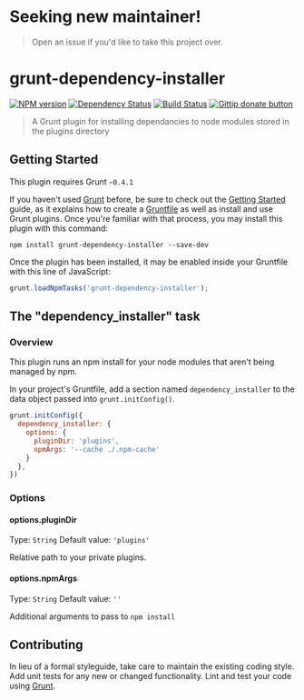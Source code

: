 # Seeking new maintainer!
> Open an issue if you'd like to take this project over.

# grunt-dependency-installer

[![NPM version](https://badge.fury.io/js/grunt-dependency-installer.png)](http://badge.fury.io/js/grunt-dependency-installer)
[![Dependency Status](https://gemnasium.com/jking90/grunt-dependency-installer.png)](https://gemnasium.com/jking90/grunt-dependency-installer)
[![Build Status](https://travis-ci.org/jking90/grunt-dependency-installer.png?branch=master)](https://travis-ci.org/jking90/grunt-dependency-installer)
[![Gittip donate button](http://img.shields.io/gittip/jking90.png)](https://www.gittip.com/jking90/ "Donate weekly to this project using Gittip")

> A Grunt plugin for installing dependancies to node modules stored in the plugins directory

## Getting Started
This plugin requires Grunt `~0.4.1`

If you haven't used [Grunt](http://gruntjs.com/) before, be sure to check out the [Getting Started](http://gruntjs.com/getting-started) guide, as it explains how to create a [Gruntfile](http://gruntjs.com/sample-gruntfile) as well as install and use Grunt plugins. Once you're familiar with that process, you may install this plugin with this command:

```shell
npm install grunt-dependency-installer --save-dev
```

Once the plugin has been installed, it may be enabled inside your Gruntfile with this line of JavaScript:

```js
grunt.loadNpmTasks('grunt-dependency-installer');
```

## The "dependency_installer" task

### Overview
This plugin runs an npm install for your node modules that aren't being managed by npm.

In your project's Gruntfile, add a section named `dependency_installer` to the data object passed into `grunt.initConfig()`.

```js
grunt.initConfig({
  dependency_installer: {
    options: {
      pluginDir: 'plugins',
      npmArgs: '--cache ./.npm-cache'
    }
  },
})
```

### Options

#### options.pluginDir
Type: `String`
Default value: `'plugins'`

Relative path to your private plugins.

#### options.npmArgs
Type: `String`
Default value: `''`

Additional arguments to pass to `npm install`

## Contributing
In lieu of a formal styleguide, take care to maintain the existing coding style. Add unit tests for any new or changed functionality. Lint and test your code using [Grunt](http://gruntjs.com/).
